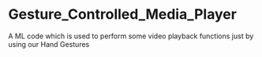 # Gesture_Controlled_Media_Player
A ML code which is used to perform some video playback functions just by using our Hand Gestures
